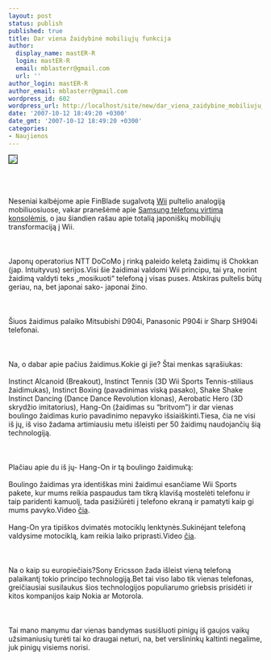 ```yaml
---
layout: post
status: publish
published: true
title: Dar viena žaidybinė mobiliųjų funkcija
author:
  display_name: mastER-R
  login: mastER-R
  email: mblasterr@gmail.com
  url: ''
author_login: mastER-R
author_email: mblasterr@gmail.com
wordpress_id: 602
wordpress_url: http://localhost/site/new/dar_viena_zaidybine_mobiliuju_funkcija/
date: '2007-10-12 18:49:20 +0300'
date_gmt: '2007-10-12 18:49:20 +0300'
categories:
- Naujienos
---
```

<div class="imgright"><img src="http://www.engadgetmobile.com/media/2007/04/904ireleases.jpg" border="1"></div>
<p><br><br />
<br>  Neseniai kalbėjome apie FinBlade sugalvotą <a class="ns" href="http://technews.lt/index.php?id=Kas&amp;Id=217">Wii</a> pultelio analogiją mobiliuosiuose, vakar pranešėmė apie <a class="ns" href="http://technews.lt/?id=Kas&amp;Id=274">Samsung telefonų virtimą konsolėmis</a>, o jau šiandien rašau apie totalią japoniškų mobiliųjų transformaciją į Wii.<br />
<br><br />
<br>  Japonų operatorius NTT DoCoMo į rinką paleido keletą žaidimų iš Chokkan (jap. Intuityvus) serijos.Visi šie žaidimai valdomi Wii principu, tai yra, norint žaidimą valdyti teks „mosikuoti“ telefoną į visas puses. Atskiras pultelis būtų geriau, na, bet japonai sako- japonai žino.<br />
<br><br />
<br>  Šiuos žaidimus palaiko Mitsubishi D904i, Panasonic P904i ir Sharp SH904i telefonai.<br />
<br><br />
<br>  Na, o dabar apie pačius žaidimus.Kokie gi jie? Štai menkas sąrašiukas:<br />
<br>Instinct Alcanoid (Breakout), Instinct Tennis (3D Wii Sports Tennis-stiliaus žaidimukas), Instinct Boxing (pavadinimas viską pasako), Shake Shake Instinct Dancing (Dance Dance Revolution klonas), Aerobatic Hero (3D skrydžio imitatorius), Hang-On (žaidimas su “britvom”) ir dar vienas boulingo žaidimas kurio pavadinimo nepavyko išsiaiškinti.Tiesa, čia ne visi iš jų, iš viso žadama artimiausiu metu išleisti per 50 žaidimų naudojančių šią technologiją.<br />
<br><br />
<br>  Plačiau apie du iš jų- Hang-On ir tą boulingo žaidimuką:<br />
<br>  Boulingo žaidimas yra identiškas mini žaidimui esančiame Wii Sports pakete, kur mums reikia paspaudus tam tikrą klavišą mostelėti telefonu ir taip paridenti kamuolį, tada pasižiūrėti į telefono ekraną ir pamatyti kaip gi mums pavyko.Video <a class="ns" href="http://www.youtube.com/watch?v=Y0yPLuBge_g">čia</a>.<br />
<br>  Hang-On yra tipiškos dvimatės motociklų lenktynės.Sukinėjant telefoną valdysime motociklą, kam reikia laiko priprasti.Video <a class="ns" href="http://www.youtube.com/watch?v=HF4j-yI9jXg">čia</a>.<br />
<br><br />
<br>  Na o kaip su europiečiais?Sony Ericsson žada išleist vieną telefoną palaikantį tokio principo technologiją.Bet tai viso labo tik vienas telefonas, greičiausiai susilaukus šios technologijos populiarumo griebsis prisidėti ir kitos kompanijos kaip Nokia ar Motorola.<br />
<br><br />
<br>  Tai mano manymu dar vienas bandymas susišluoti pinigų iš gaujos vaikų užsimaniusių turėti tai ko draugai neturi, na, bet verslininkų kaltinti negalime, juk pinigų visiems norisi.<br />
<br></p>
